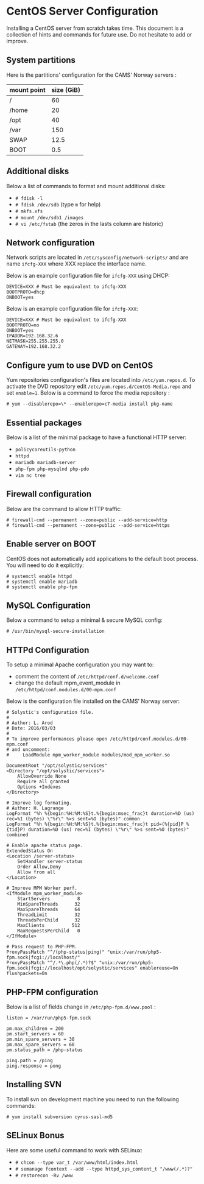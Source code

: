 CentOS Server Configuration
===========================
Installing a CentOS server from scratch takes time.
This document is a collection of hints and commands for future use.
Do not hesitate to add or improve.

System partitions
-----------------
Here is the partitions' configuration for the CAMS' Norway servers :

mount point | size (GiB)
------------|-----------
/           | 60
/home       | 20
/opt        | 40
/var        | 150
SWAP        | 12.5
BOOT        | 0.5

Additional disks
----------------
Below a list of commands to format and mount additional disks:
- `# fdisk -l`
- `# fdisk /dev/sdb` (type `m` for help)
- `# mkfs.xfs`
- `# mount /dev/sdb1 /images`
- `# vi /etc/fstab` (the zeros in the lasts column are historic)

Network configuration
---------------------
Network scripts are located in `/etc/sysconfig/network-scripts/` and are name
`ifcfg-XXX` where XXX replace the interface name.

Below is an example configuration file for `ifcfg-XXX` using DHCP:
```
DEVICE=XXX # Must be equivalent to ifcfg-XXX
BOOTPROTO=dhcp
ONBOOT=yes
```

Below is an example configuration file for `ifcfg-XXX`:
```
DEVICE=XXX # Must be equivalent to ifcfg-XXX
BOOTPROTO=no
ONBOOT=yes
IPADDR=192.168.32.6
NETMASK=255.255.255.0
GATEWAY=192.168.32.2
```

Configure yum to use DVD on CentOS
----------------------------------
Yum repositories configuration's files are located into `/etc/yum.repos.d`. To activate
the DVD repository edit `/etc/yum.repos.d/CentOS-Media.repo` and set `enable=1`.
Below is a command to force the media repository :
```
# yum --disablerepo=\* --enablerepo=c7-media install pkg-name
```

Essential packages
------------------
Below is a list of the minimal package to have a functional HTTP server:
- `policycoreutils-python`
- `httpd`
- `mariadb mariadb-server`
- `php-fpm php-mysqlnd php-pdo`
- `vim nc tree`

Firewall configuration
----------------------
Below are the command to allow HTTP traffic:
```
# firewall-cmd --permanent --zone=public --add-service=http
# firewall-cmd --permanent --zone=public --add-service=https
```

Enable server on BOOT
---------------------
CentOS does not automatically add applications to the default boot process.
You will need to do it explicitly:
```
# systemctl enable httpd
# systemctl enable mariadb
# systemctl enable php-fpm
```

MySQL Configuration
-------------------
Below a command to setup a minimal & secure MySQL config:
```
# /usr/bin/mysql-secure-installation
```

HTTPd Configuration
-------------------
To setup a minimal Apache configuration you may want to:
- comment the content of `/etc/httpd/conf.d/welcome.conf`
- change the default mpm_event_module in `/etc/httpd/conf.modules.d/00-mpm.conf`

Below is the configuration file installed on the CAMS' Norway server:
```
# Solystic's configuration file.
#
# Author: L. Arod
# Date: 2016/03/03
#
# To improve performances please open /etc/httpd/conf.modules.d/00-mpm.conf
# and uncomment:
#     LoadModule mpm_worker_module modules/mod_mpm_worker.so

DocumentRoot "/opt/solystic/services"
<Directory "/opt/solystic/services">
    AllowOverride None
    Require all granted
    Options +Indexes
</Directory>

# Improve log formating.
# Author: H. Lagrange
LogFormat "%h %{begin:%H:%M:%S}t.%{begin:msec_frac}t duration=%D (us) rec=%I (bytes) \"%r\" %>s sent=%O (bytes)" common
LogFormat "%h %{begin:%H:%M:%S}t.%{begin:msec_frac}t pid=(%{pid}P %{tid}P) duration=%D (us) rec=%I (bytes) \"%r\" %>s sent=%O (bytes)" combined

# Enable apache status page.
ExtendedStatus On
<Location /server-status>
    SetHandler server-status
    Order Allow,Deny
    Allow from all
</Location>

# Improve MPM Worker perf.
<IfModule mpm_worker_module>
    StartServers          8
    MinSpareThreads      32
    MaxSpareThreads      64
    ThreadLimit          32
    ThreadsPerChild      32
    MaxClients          512
    MaxRequestsPerChild   0
</IfModule>

# Pass request to PHP-FPM.
ProxyPassMatch "^/(php-status|ping)" "unix:/var/run/php5-fpm.sock|fcgi://localhost/"
ProxyPassMatch "^/.*\.php(/.*)?$" "unix:/var/run/php5-fpm.sock|fcgi://localhost/opt/solystic/services" enablereuse=On flushpackets=On

```

PHP-FPM configuration
---------------------
Below is a list of fields change in `/etc/php-fpm.d/www.pool` :
```
listen = /var/run/php5-fpm.sock

pm.max_children = 200
pm.start_servers = 60
pm.min_spare_servers = 30
pm.max_spare_servers = 60
pm.status_path = /php-status

ping.path = /ping
ping.response = pong
```

Installing SVN
--------------
To install svn on development machine you need to run the following commands:
```
# yum install subversion cyrus-sasl-md5
```

SELinux Bonus
-------------
Here are some useful command to work with SELinux:
- `# chcon --type var_t /var/www/html/index.html`
- `# semanage fcontext --add --type httpd_sys_content_t "/www(/.*)?"`
- `# restorecon -Rv /www`
